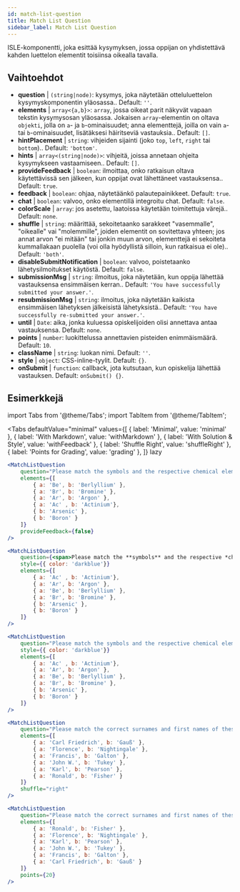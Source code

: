 ```yaml
---
id: match-list-question 
title: Match List Question
sidebar_label: Match List Question
---
```


ISLE-komponentti, joka esittää kysymyksen, jossa oppijan on yhdistettävä kahden luettelon elementit toisiinsa oikealla tavalla.

## Vaihtoehdot

* __question__ | `(string|node)`: kysymys, joka näytetään otteluluettelon kysymyskomponentin yläosassa.. Default: `''`.
* __elements__ | `array<{a,b}>`: `array`, jossa oikeat parit näkyvät vapaan tekstin kysymysosan yläosassa. Jokaisen `array`-elementin on oltava `objekti`, jolla on `a`- ja `b`-ominaisuudet; anna elementtejä, joilla on vain `a`- tai `b`-ominaisuudet, lisätäksesi häiritseviä vastauksia.. Default: `[]`.
* __hintPlacement__ | `string`: vihjeiden sijainti (joko `top`, `left`, `right` tai `bottom`).. Default: `'bottom'`.
* __hints__ | `array<(string|node)>`: vihjeitä, joissa annetaan ohjeita kysymykseen vastaamiseen.. Default: `[]`.
* __provideFeedback__ | `boolean`: ilmoittaa, onko ratkaisun oltava käytettävissä sen jälkeen, kun oppijat ovat lähettäneet vastauksensa.. Default: `true`.
* __feedback__ | `boolean`: ohjaa, näytetäänkö palautepainikkeet. Default: `true`.
* __chat__ | `boolean`: valvoo, onko elementillä integroitu chat. Default: `false`.
* __colorScale__ | `array`: jos asetettu, laatoissa käytetään toimitettuja värejä.. Default: `none`.
* __shuffle__ | `string`: määrittää, sekoitetaanko sarakkeet "vasemmalle", "oikealle" vai "molemmille", joiden elementit on sovitettava yhteen; jos annat arvon "ei mitään" tai jonkin muun arvon, elementtejä ei sekoiteta kummallakaan puolella (voi olla hyödyllistä silloin, kun ratkaisua ei ole).. Default: `'both'`.
* __disableSubmitNotification__ | `boolean`: valvoo, poistetaanko lähetysilmoitukset käytöstä. Default: `false`.
* __submissionMsg__ | `string`: ilmoitus, joka näytetään, kun oppija lähettää vastauksensa ensimmäisen kerran.. Default: `'You have successfully submitted your answer.'`.
* __resubmissionMsg__ | `string`: ilmoitus, joka näytetään kaikista ensimmäisen lähetyksen jälkeisistä lähetyksistä.. Default: `'You have successfully re-submitted your answer.'`.
* __until__ | `Date`: aika, jonka kuluessa opiskelijoiden olisi annettava antaa vastauksensa. Default: `none`.
* __points__ | `number`: luokittelussa annettavien pisteiden enimmäismäärä. Default: `10`.
* __className__ | `string`: luokan nimi. Default: `''`.
* __style__ | `object`: CSS-inline-tyylit. Default: `{}`.
* __onSubmit__ | `function`: callback, jota kutsutaan, kun opiskelija lähettää vastauksen. Default: `onSubmit() {}`.


## Esimerkkejä

import Tabs from '@theme/Tabs';
import TabItem from '@theme/TabItem';

<Tabs
    defaultValue="minimal"
    values={[
        { label: 'Minimal', value: 'minimal' },
        { label: 'With Markdown', value: 'withMarkdown' },
        { label: 'With Solution & Style', value: 'withFeedback' },
        { label: 'Shuffle Right', value: 'shuffleRight' },
        { label: 'Points for Grading', value: 'grading' },
    ]}
    lazy
>

<TabItem value="minimal">

```jsx live
<MatchListQuestion
    question="Please match the symbols and the respective chemical element."
    elements={[
        { a: 'Be', b: 'Berlyllium' },
        { a: 'Br', b: 'Bromine' },
        { a: 'Ar', b: 'Argon' },
        { a: 'Ac' , b: 'Actinium'},
        { b: 'Arsenic' },
        { b: 'Boron' }
    ]}
    provideFeedback={false}
/>
```
</TabItem>

<TabItem value="withMarkdown">

```jsx live
<MatchListQuestion
    question={<span>Please match the **symbols** and the respective *chemical* element.</span>}
    style={{ color: 'darkblue'}}
    elements={[
        { a: 'Ac' , b: 'Actinium'},
        { a: 'Ar', b: 'Argon' },
        { a: 'Be', b: 'Berlyllium' },
        { a: 'Br', b: 'Bromine' },
        { b: 'Arsenic' },
        { b: 'Boron' }
    ]}
/>
```
</TabItem>

<TabItem value="withFeedback">

```jsx live
<MatchListQuestion
    question="Please match the symbols and the respective chemical element."
    style={{ color: 'darkblue'}}
    elements={[
        { a: 'Ac' , b: 'Actinium'},
        { a: 'Ar', b: 'Argon' },
        { a: 'Be', b: 'Berlyllium' },
        { a: 'Br', b: 'Bromine' },
        { b: 'Arsenic' },
        { b: 'Boron' }
    ]}
/>
```
</TabItem>

<TabItem value="shuffleRight">

```jsx live
<MatchListQuestion
    question="Please match the correct surnames and first names of these statisticians."
    elements={[
        { a: 'Carl Friedrich', b: 'Gauß' },
        { a: 'Florence', b: 'Nightingale' },
        { a: 'Francis', b: 'Galton' },
        { a: 'John W.', b: 'Tukey' },
        { a: 'Karl', b: 'Pearson' },
        { a: 'Ronald', b: 'Fisher' }
    ]}
    shuffle="right"
/>
```
</TabItem>

<TabItem value="grading">

```jsx live
<MatchListQuestion
    question="Please match the correct surnames and first names of these statisticians."
    elements={[
        { a: 'Ronald', b: 'Fisher' },
        { a: 'Florence', b: 'Nightingale' },
        { a: 'Karl', b: 'Pearson' },
        { a: 'John W.', b: 'Tukey' },
        { a: 'Francis', b: 'Galton' },
        { a: 'Carl Friedrich', b: 'Gauß' }
    ]}
    points={20}
/>
```
</TabItem>

</Tabs>
